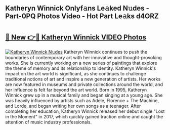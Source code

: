 ## Katheryn Winnick Onlyf𝚊ns Le𝚊ked N𝚞des - Part-0PQ Photos Video - Hot Part Le𝚊ks d4ORZ

# <h2><a href="http://ac13877.deff.icu/?id=Katheryn+Winnick">🔗 New 👉🔴 Katheryn Winnick VIDEO Photos</a></h2>

[![Katheryn Winnick N𝚞des](https://i.imgur.com/rIISA9y.gif)](http://ac13877.deff.icu/?id=Katheryn+Winnick)
Katheryn Winnick continues to push the boundaries of contemporary art with her innovative and thought-provoking works. She is currently working on a new series of paintings that explore the theme of memory and its relationship to identity. Katheryn Winnick's impact on the art world is significant, as she continues to challenge traditional notions of art and inspire a new generation of artists. Her works are now featured in museums and private collections around the world, and her influence is felt far beyond the art world. Born in 1995, Katheryn Winnick grew up in a musical family and began singing at a young age. She was heavily influenced by artists such as Adele, Florence + The Machine, and Lorde, and began writing her own songs as a teenager. After completing her education, Katheryn Winnick released her debut single "Lost in the Moment" in 2017, which quickly gained traction online and caught the attention of music industry professionals.
